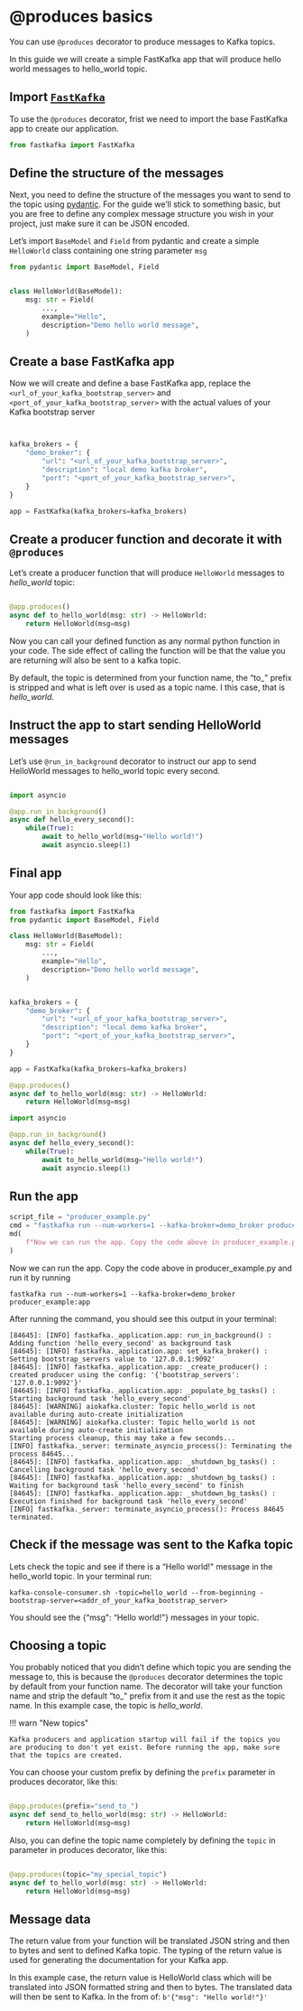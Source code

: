 # @produces basics

<!-- WARNING: THIS FILE WAS AUTOGENERATED! DO NOT EDIT! -->

You can use `@produces` decorator to produce messages to Kafka topics.

In this guide we will create a simple FastKafka app that will produce
hello world messages to hello_world topic.

## Import [`FastKafka`](../api/fastkafka/FastKafka.md/#fastkafka.FastKafka)

To use the `@produces` decorator, frist we need to import the base
FastKafka app to create our application.

``` python
from fastkafka import FastKafka
```

## Define the structure of the messages

Next, you need to define the structure of the messages you want to send
to the topic using [pydantic](https://docs.pydantic.dev/). For the guide
we’ll stick to something basic, but you are free to define any complex
message structure you wish in your project, just make sure it can be
JSON encoded.

Let’s import `BaseModel` and `Field` from pydantic and create a simple
`HelloWorld` class containing one string parameter `msg`

``` python
from pydantic import BaseModel, Field
```

``` python

class HelloWorld(BaseModel):
    msg: str = Field(
        ...,
        example="Hello",
        description="Demo hello world message",
    )
```

## Create a base FastKafka app

Now we will create and define a base FastKafka app, replace the
`<url_of_your_kafka_bootstrap_server>` and
`<port_of_your_kafka_bootstrap_server>` with the actual values of your
Kafka bootstrap server

``` python


kafka_brokers = {
    "demo_broker": {
        "url": "<url_of_your_kafka_bootstrap_server>",
        "description": "local demo kafka broker",
        "port": "<port_of_your_kafka_bootstrap_server>",
    }
}

app = FastKafka(kafka_brokers=kafka_brokers)
```

## Create a producer function and decorate it with `@produces`

Let’s create a producer function that will produce `HelloWorld` messages
to *hello_world* topic:

``` python

@app.produces()
async def to_hello_world(msg: str) -> HelloWorld:
    return HelloWorld(msg=msg)
```

Now you can call your defined function as any normal python function in
your code. The side effect of calling the function will be that the
value you are returning will also be sent to a kafka topic.

By default, the topic is determined from your function name, the “to\_"
prefix is stripped and what is left over is used as a topic name. I this
case, that is *hello_world*.

## Instruct the app to start sending HelloWorld messages

Let’s use `@run_in_background` decorator to instruct our app to send
HelloWorld messages to hello_world topic every second.

``` python

import asyncio

@app.run_in_background()
async def hello_every_second():
    while(True):
        await to_hello_world(msg="Hello world!")
        await asyncio.sleep(1)
```

## Final app

Your app code should look like this:

``` python
from fastkafka import FastKafka
from pydantic import BaseModel, Field

class HelloWorld(BaseModel):
    msg: str = Field(
        ...,
        example="Hello",
        description="Demo hello world message",
    )


kafka_brokers = {
    "demo_broker": {
        "url": "<url_of_your_kafka_bootstrap_server>",
        "description": "local demo kafka broker",
        "port": "<port_of_your_kafka_bootstrap_server>",
    }
}

app = FastKafka(kafka_brokers=kafka_brokers)

@app.produces()
async def to_hello_world(msg: str) -> HelloWorld:
    return HelloWorld(msg=msg)

import asyncio

@app.run_in_background()
async def hello_every_second():
    while(True):
        await to_hello_world(msg="Hello world!")
        await asyncio.sleep(1)
```

## Run the app

``` python
script_file = "producer_example.py"
cmd = "fastkafka run --num-workers=1 --kafka-broker=demo_broker producer_example:app"
md(
    f"Now we can run the app. Copy the code above in producer_example.py and run it by running\n```shell\n{cmd}\n```"
)
```

Now we can run the app. Copy the code above in producer_example.py and
run it by running

``` shell
fastkafka run --num-workers=1 --kafka-broker=demo_broker producer_example:app
```

After running the command, you should see this output in your terminal:

    [84645]: [INFO] fastkafka._application.app: run_in_background() : Adding function 'hello_every_second' as background task
    [84645]: [INFO] fastkafka._application.app: set_kafka_broker() : Setting bootstrap_servers value to '127.0.0.1:9092'
    [84645]: [INFO] fastkafka._application.app: _create_producer() : created producer using the config: '{'bootstrap_servers': '127.0.0.1:9092'}'
    [84645]: [INFO] fastkafka._application.app: _populate_bg_tasks() : Starting background task 'hello_every_second'
    [84645]: [WARNING] aiokafka.cluster: Topic hello_world is not available during auto-create initialization
    [84645]: [WARNING] aiokafka.cluster: Topic hello_world is not available during auto-create initialization
    Starting process cleanup, this may take a few seconds...
    [INFO] fastkafka._server: terminate_asyncio_process(): Terminating the process 84645...
    [84645]: [INFO] fastkafka._application.app: _shutdown_bg_tasks() : Cancelling background task 'hello_every_second'
    [84645]: [INFO] fastkafka._application.app: _shutdown_bg_tasks() : Waiting for background task 'hello_every_second' to finish
    [84645]: [INFO] fastkafka._application.app: _shutdown_bg_tasks() : Execution finished for background task 'hello_every_second'
    [INFO] fastkafka._server: terminate_asyncio_process(): Process 84645 terminated.

## Check if the message was sent to the Kafka topic

Lets check the topic and see if there is a “Hello world!" message in the
hello_world topic. In your terminal run:

``` shell
kafka-console-consumer.sh -topic=hello_world --from-beginning -bootstrap-server=<addr_of_your_kafka_bootstrap_server>
```

You should see the {“msg": “Hello world!"} messages in your topic.

## Choosing a topic

You probably noticed that you didn’t define which topic you are sending
the message to, this is because the `@produces` decorator determines the
topic by default from your function name. The decorator will take your
function name and strip the default “to\_" prefix from it and use the
rest as the topic name. In this example case, the topic is
*hello_world*.

!!! warn "New topics"

    Kafka producers and application startup will fail if the topics you are producing to don't yet exist. Before running the app, make sure that the topics are created.

You can choose your custom prefix by defining the `prefix` parameter in
produces decorator, like this:

``` python

@app.produces(prefix="send_to_")
async def send_to_hello_world(msg: str) -> HelloWorld:
    return HelloWorld(msg=msg)
```

Also, you can define the topic name completely by defining the `topic`
in parameter in produces decorator, like this:

``` python

@app.produces(topic="my_special_topic")
async def to_hello_world(msg: str) -> HelloWorld:
    return HelloWorld(msg=msg)
```

## Message data

The return value from your function will be translated JSON string and
then to bytes and sent to defined Kafka topic. The typing of the return
value is used for generating the documentation for your Kafka app.

In this example case, the return value is HelloWorld class which will be
translated into JSON formatted string and then to bytes. The translated
data will then be sent to Kafka. In the from of:
`b'{"msg": "Hello world!"}'`
